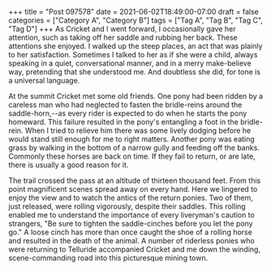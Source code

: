 +++
title = "Post 097578"
date = 2021-06-02T18:49:00-07:00
draft = false
categories = ["Category A", "Category B"]
tags = ["Tag A", "Tag B", "Tag C", "Tag D"]
+++
As Cricket and I went forward, I occasionally gave her attention, such as taking off her saddle and rubbing her back. These attentions she enjoyed. I walked up the steep places, an act that was plainly to her satisfaction. Sometimes I talked to her as if she were a child, always speaking in a quiet, conversational manner, and in a merry make-believe way, pretending that she understood me. And doubtless she did, for tone is a universal language.

At the summit Cricket met some old friends. One pony had been ridden by a careless man who had neglected to fasten the bridle-reins around the saddle-horn,--as every rider is expected to do when he starts the pony homeward. This failure resulted in the pony's entangling a foot in the bridle-rein. When I tried to relieve him there was some lively dodging before he would stand still enough for me to right matters. Another pony was eating grass by walking in the bottom of a narrow gully and feeding off the banks. Commonly these horses are back on time. If they fail to return, or are late, there is usually a good reason for it.

The trail crossed the pass at an altitude of thirteen thousand feet. From this point magnificent scenes spread away on every hand. Here we lingered to enjoy the view and to watch the antics of the return ponies. Two of them, just released, were rolling vigorously, despite their saddles. This rolling enabled me to understand the importance of every liveryman's caution to strangers, "Be sure to tighten the saddle-cinches before you let the pony go." A loose cinch has more than once caught the shoe of a rolling horse and resulted in the death of the animal. A number of riderless ponies who were returning to Telluride accompanied Cricket and me down the winding, scene-commanding road into this picturesque mining town.
